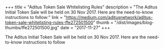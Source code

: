 +++
title = "Aditus Token Sale Whitelisting Rules"
description = "The Aditus Initial Token Sale will be held on 30 Nov 2017. Here are the need-to-know instructions to follow:"
link = "https://medium.com/aditusnetwork/aditus-token-sale-whitelisting-rules-ffe272501500"
thumb = "/dist/images/blog-thumbs/ffe272501500.jpg"
date = "2017-11-27"
+++

The Aditus Initial Token Sale will be held on 30 Nov 2017. Here are the need-to-know instructions to follow